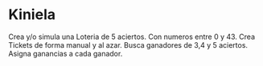 # Kiniela
Crea y/o simula una Loteria de 5 aciertos.
Con numeros entre 0 y 43.
Crea Tickets de forma manual y al azar.
Busca ganadores de 3,4 y 5 aciertos.
Asigna ganancias a cada ganador.
